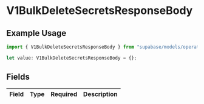 # V1BulkDeleteSecretsResponseBody

## Example Usage

```typescript
import { V1BulkDeleteSecretsResponseBody } from "supabase/models/operations";

let value: V1BulkDeleteSecretsResponseBody = {};
```

## Fields

| Field       | Type        | Required    | Description |
| ----------- | ----------- | ----------- | ----------- |
